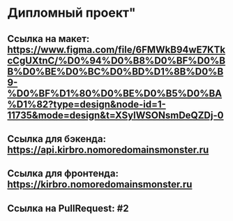 # Дипломный проект"

## Ссылка на макет: https://www.figma.com/file/6FMWkB94wE7KTkcCgUXtnC/%D0%94%D0%B8%D0%BF%D0%BB%D0%BE%D0%BC%D0%BD%D1%8B%D0%B9-%D0%BF%D1%80%D0%BE%D0%B5%D0%BA%D1%82?type=design&node-id=1-11735&mode=design&t=XSylWSONsmDeQZDj-0

## Ссылка для бэкенда: https://api.kirbro.nomoredomainsmonster.ru

## Ссылка для фронтенда: https://kirbro.nomoredomainsmonster.ru

## Ссылка на PullRequest: #2
